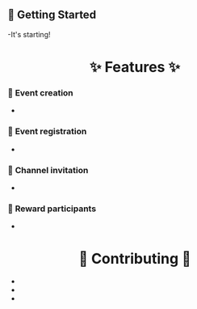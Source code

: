 ## 🚀 Getting Started

-It's starting!

<h1 align="center"> ✨ Features ✨ </h1>

### 📡 **Event creation**

-

### 📡 **Event registration**

-

### 📡 **Channel invitation**

-

### 📡 **Reward participants**

-

<h1 align="center"> 🤝 Contributing 🤝 </h1>

-
-
-
